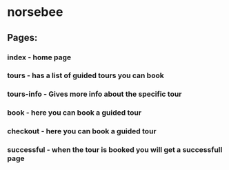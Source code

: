 # norsebee
## Pages:
### index - home page
### tours - has a list of guided tours you can book
### tours-info - Gives more info about the specific tour
### book - here you can book a guided tour
### checkout - here you can book a guided tour
### successful - when the tour is booked you will get a successfull page
